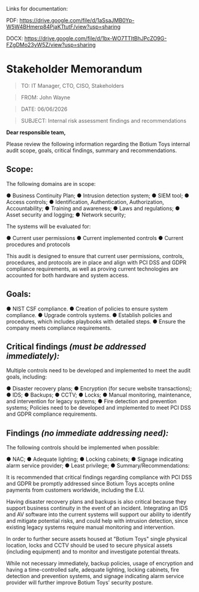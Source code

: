 Links for documentation:

PDF: https://drive.google.com/file/d/1aSsaJMB0Yp-W5W4BHmerp84PjaKTtutF/view?usp=sharing

DOCX: https://drive.google.com/file/d/1bx-WO7TTItBhJPcZO9G-FZgDMo23yW5Z/view?usp=sharing

# Stakeholder Memorandum 

>TO: IT Manager, CTO, CISO, Stakeholders

>FROM: John Wayne

>DATE: 06/06/2026 

>SUBJECT: Internal risk assessment findings and recommendations 

**Dear responsible team,** 

Please review the following information regarding the Botium Toys internal audit scope, goals, critical findings, summary and recommendations. 

## Scope: 

The following domains are in scope: 

● Business Continuity Plan; 
● Intrusion detection system; 
● SIEM tool; 
● Access controls; 
● Identification, Authentication, Authorization, Accountability; 
● Training and awareness; 
● Laws and regulations; 
● Asset security and logging; 
● Network security; 

The systems will be evaluated for: 

● Current user permissions 
● Current implemented controls 
● Current procedures and protocols 

This audit is designed to ensure that current user permissions, controls, procedures, and protocols are in place and align with PCI DSS and GDPR compliance requirements, as well as proving current
technologies are accounted for both hardware and system access. 

## Goals: 

● NIST CSF compliance. 
● Creation of policies to ensure system compliance. 
● Upgrade controls systems.
● Establish policies and procedures, which includes playbooks with detailed steps.
● Ensure the company meets compliance requirements. 

## Critical findings *(must be addressed immediately):* 

Multiple controls need to be developed and implemented to meet the audit goals, including: 

● Disaster recovery plans;
● Encryption (for secure website transactions); 
● IDS; 
● Backups; 
● CCTV;
● Locks;
● Manual monitoring, maintenance, and intervention for legacy systems; 
● Fire detection and prevention systems; 
Policies need to be developed and implemented to meet PCI DSS and GDPR compliance requirements. 

## Findings *(no immediate addressing need):* 

The following controls should be implemented when possible: 

● NAC; 
● Adequate lighting;
● Locking cabinets; 
● Signage indicating alarm service provider; 
● Least privilege; 
● Summary/Recommendations: 

It is recommended that critical findings regarding compliance with PCI DSS and GDPR be promptly addressed since Botium Toys accepts online payments from customers worldwide, including the E.U. 

Having disaster recovery plans and backups is also critical because they support business continuity in the event of an incident. Integrating an IDS and AV software into the current systems will support our ability to identify and mitigate potential risks, and could help with intrusion detection, since existing legacy systems require manual monitoring and intervention. 

In order to further secure assets housed at "Botium Toys" single physical location, locks and CCTV should be used to secure physical assets (including equipment) and to monitor and investigate potential threats. 

While not necessary immediately, backup policies, usage of encryption and having a time-controlled safe, adequate lighting, locking cabinets, fire detection and prevention systems, and signage indicating alarm service provider will further improve Botium Toys’ security posture.
